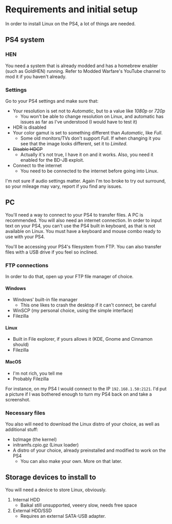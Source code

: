 # Requirements and initial setup
In order to install Linux on the PS4, a lot of things are needed.
## PS4 system
### HEN
You need a system that is already modded and has a homebrew enabler (such as GoldHEN) running. Refer to Modded Warfare's YouTube channel to mod it if you haven't already.

### Settings
Go to your PS4 settings and make sure that:
- Your resolution is set not to *Automatic*, but to a value like *1080p* or *720p*
	- You won't be able to change resolution on Linux, and automatic has issues as far as I've understood (I would have to test it)
- HDR is disabled
- Your color gamut is set to something different than *Automatic*, like *Full*.
	- Some old monitors/TVs don't support *Full*. If when changing it you see that the image looks different, set it to *Limited*.
- ~~Disable HDCP~~
	- Actually it's not true, I have it on and it works. Also, you need it enabled for the BD-JB exploit.
- Connect to the internet
	- You need to be connected to the internet before going into Linux.

I'm not sure if audio settings matter. Again I'm too broke to try out surround, so your mileage may vary, report if you find any issues.

## PC
You'll need a way to connect to your PS4 to transfer files. A PC is recommended. You will also need an internet connection.
In order to input text on your PS4, you can't use the PS4 built in keyboard, as that is not available on Linux. You must have a keyboard and mouse combo ready to use with your PS4.

You'll be accessing your PS4's filesystem from FTP. You can also transfer files with a USB drive if you feel so inclined.

### FTP connections
In order to do that, open up your FTP file manager of choice.

#### Windows
- Windows' built-in file manager
	- This one likes to crash the desktop if it can't connect, be careful
- WinSCP (my personal choice, using the simple interface)
- Filezilla

#### Linux
- Built in File explorer, if yours allows it (KDE, Gnome and Cinnamon should)
- Filezilla

#### MacOS
- I'm not rich, you tell me
- Probably Filezilla

For instance, on my PS4 I would connect to the IP `192.168.1.50:2121`. I'd put a picture if I was bothered enough to turn my PS4 back on and take a screenshot.

### Necessary files
You also will need to download the Linux distro of your choice, as well as additional stuff:
- bzImage (the kernel)
- initramfs.cpio.gz (Linux loader)
- A distro of your choice, already preinstalled and modified to work on the PS4
	- You can also make your own. More on that later.

## Storage devices to install to
You will need a device to store Linux, obviously.
1. Internal HDD
	- Baikal still unsupported, veeery slow, needs free space
2. External HDD/SSD
	- Requires an external SATA-USB adapter.

